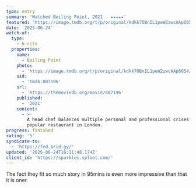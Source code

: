 ```yaml
---
type: entry
summary: 'Watched Boiling Point, 2021 - ★★★★★'
featured: 'https://image.tmdb.org/t/p/original/kdkk7OBnIL1peW2zwcAAp6O54Jo.jpg'
date: '2025-06-24'
watch-of:
  type:
    - h-cite
  properties:
    name:
      - Boiling Point
    photo:
      - 'https://image.tmdb.org/t/p/original/kdkk7OBnIL1peW2zwcAAp6O54Jo.jpg'
    uid:
      - 'tmdb:807196'
    url:
      - 'https://themoviedb.org/movie/807196'
    published:
      - '2021'
    content:
      - >-
        A head chef balances multiple personal and professional crises at a
        popular restaurant in London.
progress: finished
rating: '5'
syndicate-to:
  - 'https://fed.brid.gy/'
updated: '2025-06-24T16:11:48.174Z'
client_id: 'https://sparkles.sploot.com/'
---
```

The fact they fit so much story in 95mins is even more impressive than that it is oner.
